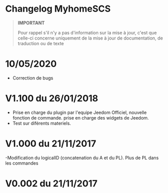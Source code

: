 # Changelog MyhomeSCS

>**IMPORTANT**
>
>Pour rappel s'il n'y a pas d'information sur la mise à jour, c'est que celle-ci concerne uniquement de la mise à jour de documentation, de traduction ou de texte

# 10/05/2020

- Correction de bugs

# V1.100 du 26/01/2018

- Prise en charge du plugin par l'equipe Jeedom Officiel, nouvelle fonction de commande. prise en charge des widgets de Jeedom.
- Test sur diférents materiels.

# V1.000 du 21/11/2017 

-Modification du logicalID (concatenation du A et du PL). Plus de PL dans les commandes

# V0.002 du 21/11/2017 

